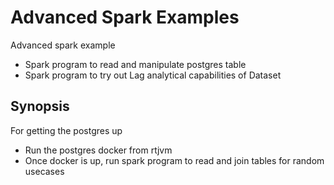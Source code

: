 # Advanced Spark Examples
Advanced spark example
- Spark program to read and manipulate postgres table
- Spark program to try out Lag analytical capabilities of Dataset
## Synopsis
For getting the postgres up
- Run the postgres docker from rtjvm
- Once docker is up, run spark program to read and join tables for random usecases
